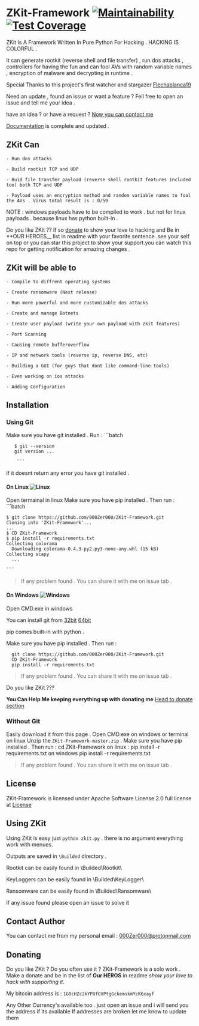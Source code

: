 # ZKit-Framework [![Maintainability](https://api.codeclimate.com/v1/badges/00ca04339de7350a9f1f/maintainability)](https://codeclimate.com/github/000Zer000/ZKit-Framework/maintainability) [![Test Coverage](https://api.codeclimate.com/v1/badges/00ca04339de7350a9f1f/test_coverage)](https://codeclimate.com/github/000Zer000/ZKit-Framework/test_coverage)

ZKit Is A Framework Written In Pure Python For Hacking . HACKING IS COLORFUL .

It can generate rootkit (reverse shell and file transfer) , run dos attacks , controllers for having the fun and can fool AVs with random variable names , encryption of malware and decrypting in runtime .

Special Thanks to this project's first watcher and stargazer [Flechablanca19](https://github.com/flechablanca19)

Need an update , found an issue or want a feature ? Fell free to open an issue and tell me your idea .

have an idea ? or have a request ?  [Now you can contact me](https://github.com/000Zer000/ZKit-Framework/blob/master/README.md#contact-author)

[Documentation](https://github.com/000Zer000/ZKit-Framework/wiki) is complete and updated .

## ZKit Can

    - Run dos attacks

    - Build rootkit TCP and UDP

    - Buid file transfer payload (reverse shell rootkit features included too) both TCP and UDP

    - Payload uses an encryption method and random variable names to fool the AVs . Virus total result is : 0/59
  
NOTE : windows payloads have to be compiled to work . but not for linux payloads . because linux has python built-in .

Do you like ZKit ?? If so [donate](https://github.com/000Zer000/ZKit-Framework/edit/master/README.md#donating ) to show your love to hacking and Be in **OUR HEROES__ list in readme with your favorite sentence .see your self on top or you can star this project to show your support.you can watch this repo for getting notification for amazing changes .

## ZKit will be able to

    - Compile to diffrent operating systems

    - Create ransomware (Next release)

    - Run more powerful and more customizable dos attacks

    - Create and manage Botnets

    - Create user payload (write your own payload with zkit features)

    - Port Scanning

    - Causing remote bufferoverflow

    - IP and network tools (reverse ip, reverse DNS, etc)

    - Building a GUI (for guys that dont like command-line tools)

    - Even working on ios attacks

    - Adding Configuration

## Installation

### Using Git

   Make sure you have git installed .
   Run :
        ```batch

       $ git --version
       git version ...

        ```
   If it doesnt return any error you have git installed .

#### On Linux ![Linux](http://icons.iconarchive.com/icons/dakirby309/simply-styled/32/OS-Linux-icon.png)

   Open termainal in linux
   Make sure you have pip installed . Then run :
    ```batch

    $ git clone https://github.com/000Zer000/ZKit-Framework.git
    Cloning into 'ZKit-Framework'...
    ...
    $ CD ZKit-Framework
    $ pip install -r requirements.txt
    Collecting colorama
      Downloading colorama-0.4.3-py2.py3-none-any.whl (15 kB)
    Collecting scapy
      ...

    ```

> If any problem found . You can share it with me on issue tab .

#### On Windows ![Windows](http://icons.iconarchive.com/icons/yootheme/social-bookmark/32/social-windows-button-icon.png)

   Open CMD.exe in windows

   You can install git from [32bit](https://github.com/git-for-windows/git/releases/download/v2.26.2.windows.1/Git-2.26.2-32-bit.exe)  [64bit](https://github.com/git-for-windows/git/releases/download/v2.26.2.windows.1/Git-2.26.2-64-bit.exe)

   pip comes built-in with python .

   Make sure you have pip installed . Then run :

      git clone https://github.com/000Zer000/ZKit-Framework.git
      CD ZKit-Framework
      pip install -r requirements.txt

  > If any problem found . You can share it with me on issue tab .

  Do you like ZKit ???

   **You Can Help Me keeping everything up with donating me**
  [Head to donate section](https://github.com/000Zer000/ZKit-Framework/README.md#Donating)

### Without Git

  Easily download it from this page .
  Open CMD.exe on windows or terminal on linux
  Unzip the `ZKit-Framework-master.zip` .
  Make sure you have pip installed . Then run :
      cd ZKit-Framework
  on linux :
      pip install -r requirements.txt
  on windows
      pip install -r requirements.txt

  > If any problem found . You can share it with me on issue tab .

## License

   ZKit-Framework is licensed under Apache Software License 2.0 full license at [License](https://github.com/000Zer000/ZKit-Framework/blob/master/LICENSE)

## Using ZKit

   Using ZKit is easy just `python zkit.py` . there is no argument everything work with menues.

Outputs are saved in `\Builded` directory .

Rootkit can be easily found in \Builded\Rootkit\

KeyLoggers can be easily found in \Builded\KeyLogger\

Ransomware can be easily found in \Builded\Ransomware\

If any issue found please open an issue to solve it

## Contact Author

You can contact me from my personal email : 000Zer000@protonmail.com

## Donating

Do you like ZKit ? Do you often use it ? ZKit-Framework is a solo work . Make a donate and be in the list of **Our HEROS** in readme _show your love to hack with supporting it._

My bitcoin address is : `1G8cHZc2kYPUfGVPtgGckemskmYcK6xayf`

Any Other Currency's available too . just open an issue and i will send you the address if its available
If addresses are broken let me know to update them
